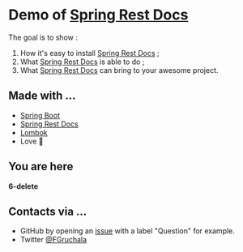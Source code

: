 # Demo of [Spring Rest Docs](https://projects.spring.io/spring-restdocs/)

The goal is to show :
1. How it's easy to install [Spring Rest Docs](https://projects.spring.io/spring-restdocs/) ;
2. What [Spring Rest Docs](https://projects.spring.io/spring-restdocs/) is able to do ;
3. What [Spring Rest Docs](https://projects.spring.io/spring-restdocs/) can bring to your awesome project.

## Made with ...
* [Spring Boot](http://projects.spring.io/spring-boot/)
* [Spring Rest Docs](https://projects.spring.io/spring-restdocs/)
* [Lombok](https://projectlombok.org/)
* Love :sparkling_heart:

## You are here 

**6-delete**

## Contacts via ...
* GitHub by opening an [issue](https://github.com/fgruchala/demo-spring-rest-docs/issues) with a label "Question" for example.
* Twitter [@FGruchala](https://twitter.com/FGruchala)
